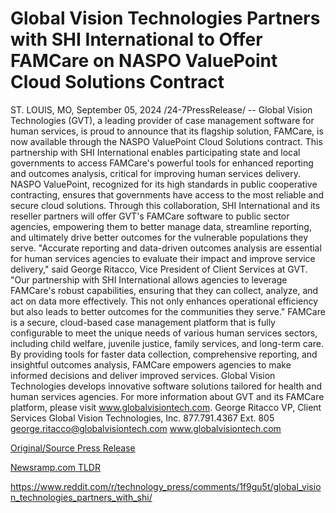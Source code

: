 # Global Vision Technologies Partners with SHI International to Offer FAMCare on NASPO ValuePoint Cloud Solutions Contract

ST. LOUIS, MO, September 05, 2024 /24-7PressRelease/ -- Global Vision Technologies (GVT), a leading provider of case management software for human services, is proud to announce that its flagship solution, FAMCare, is now available through the NASPO ValuePoint Cloud Solutions contract. This partnership with SHI International enables participating state and local governments to access FAMCare's powerful tools for enhanced reporting and outcomes analysis, critical for improving human services delivery.  NASPO ValuePoint, recognized for its high standards in public cooperative contracting, ensures that governments have access to the most reliable and secure cloud solutions. Through this collaboration, SHI International and its reseller partners will offer GVT's FAMCare software to public sector agencies, empowering them to better manage data, streamline reporting, and ultimately drive better outcomes for the vulnerable populations they serve.  "Accurate reporting and data-driven outcomes analysis are essential for human services agencies to evaluate their impact and improve service delivery," said George Ritacco, Vice President of Client Services at GVT. "Our partnership with SHI International allows agencies to leverage FAMCare's robust capabilities, ensuring that they can collect, analyze, and act on data more effectively. This not only enhances operational efficiency but also leads to better outcomes for the communities they serve."  FAMCare is a secure, cloud-based case management platform that is fully configurable to meet the unique needs of various human services sectors, including child welfare, juvenile justice, family services, and long-term care. By providing tools for faster data collection, comprehensive reporting, and insightful outcomes analysis, FAMCare empowers agencies to make informed decisions and deliver improved services.  Global Vision Technologies develops innovative software solutions tailored for health and human services agencies. For more information about GVT and its FAMCare platform, please visit www.globalvisiontech.com.  George Ritacco VP, Client Services Global Vision Technologies, Inc. 877.791.4367 Ext. 805 george.ritacco@globalvisiontech.com www.globalvisiontech.com 

[Original/Source Press Release](https://www.24-7pressrelease.com/press-release/514021/global-vision-technologies-partners-with-shi-international-to-offer-famcare-on-naspo-valuepoint-cloud-solutions-contract)
                    

[Newsramp.com TLDR](None) 

https://www.reddit.com/r/technology_press/comments/1f9gu5t/global_vision_technologies_partners_with_shi/